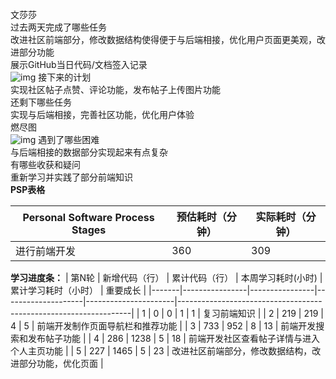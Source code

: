 文莎莎  
        过去两天完成了哪些任务  
            改进社区前端部分，修改数据结构使得便于与后端相接，优化用户页面更美观，改进部分功能  
            展示GitHub当日代码/文档签入记录	   
![img](https://img-community.csdnimg.cn/images/dde464730fde45b59d4f9f0e8b7a754c.png "#left")
        接下来的计划  
	        实现社区帖子点赞、评论功能，发布帖子上传图片功能  
        还剩下哪些任务  
	        实现与后端相接，完善社区功能，优化用户体验  
        燃尽图    
![img](https://img-community.csdnimg.cn/images/fca97fcb6f15485f85b52d0a085da1b2.png "#left")
        遇到了哪些困难  
        与后端相接的数据部分实现起来有点复杂  
        有哪些收获和疑问  
        重新学习并实践了部分前端知识    
        **PSP表格**

  |Personal Software Process Stages	|预估耗时（分钟）	|实际耗时（分钟）|
  | ----| ----|----|
  |进行前端开发  |360|309|   

**学习进度条：**
| 第N轮 | 新增代码（行） | 累计代码（行） | 本周学习耗时(小时) | 累计学习耗时（小时） | 重要成长                                                         |
|-------|----------------|----------------|--------------------|----------------------|------------------------------------------------------------------|
| 1     | 0            | 0          | 1                 | 1                    | 复习前端知识                        |
| 2     |  219           |  219         |   4               |  5                   | 前端开发制作页面导航栏和推荐功能                        |
| 3     | 733            | 952          | 8                 | 13                    | 前端开发搜索和发布帖子功能                        |
| 4     | 286            | 1238          | 5                 | 18                    | 前端开发社区查看帖子详情与进入个人主页功能                        |
| 5     | 227            | 1465          | 5                 | 23                    | 改进社区前端部分，修改数据结构，改进部分功能，优化页面                        |